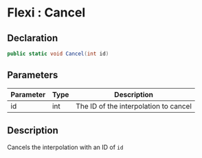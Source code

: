 # Flexi : Cancel
## Declaration
```cs
public static void Cancel(int id)
```

## Parameters
| Parameter | Type | Description |
| - | - | - |
| id | int | The ID of the interpolation to cancel |

## Description
Cancels the interpolation with an ID of `id`